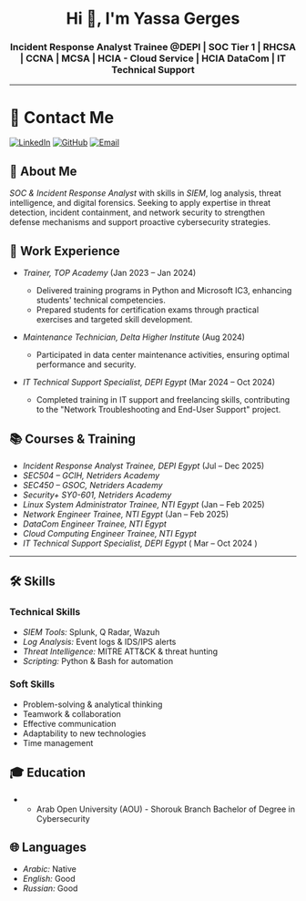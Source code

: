 

<h1 align="center">Hi 👋, I'm Yassa Gerges </h1>
<h3 align="center">Incident Response Analyst Trainee @DEPI | SOC Tier 1 | RHCSA | CCNA | MCSA | HCIA - Cloud Service | HCIA DataCom | IT Technical Support</h3>



---
# 📧 Contact Me
[![LinkedIn](https://img.shields.io/badge/LinkedIn-Profile-blue)](https://www.linkedin.com/in/yassa-gerges/)
[![GitHub](https://img.shields.io/badge/GitHub-Profile-black)](https://github.com/yassagerges)
[![Email](https://img.shields.io/badge/EmailProfile-blue)](mailto:yassagerges2030@gmail.com)

## 👤 About Me
*SOC & Incident Response Analyst* with skills in *SIEM*, log analysis, threat intelligence, and digital forensics. Seeking to apply 
expertise in threat detection, incident containment, and network security to strengthen defense mechanisms and support 
proactive cybersecurity strategies. 
## 💼 Work Experience
- *Trainer, TOP Academy* (Jan 2023 – Jan 2024)
  - Delivered training programs in Python and Microsoft IC3, enhancing students' technical competencies.
  - Prepared students for certification exams through practical exercises and targeted skill development.

- *Maintenance Technician, Delta Higher Institute* (Aug 2024)
  - Participated in data center maintenance activities, ensuring optimal performance and security.

- *IT Technical Support Specialist, DEPI Egypt* (Mar 2024 – Oct 2024)
  - Completed training in IT support and freelancing skills, contributing to the "Network Troubleshooting and End-User  Support" project.

## 📚 Courses & Training
- *Incident Response Analyst Trainee, DEPI Egypt* (Jul – Dec 2025)
- *SEC504 – GCIH, Netriders Academy*
- *SEC450 – GSOC, Netriders Academy*
- *Security+ SY0-601, Netriders Academy*
- *Linux System Administrator Trainee, NTI Egypt* (Jan – Feb 2025)
- *Network Engineer Trainee, NTI Egypt* (Jan – Feb 2025)
- *DataCom Engineer Trainee, NTI Egypt*
- *Cloud Computing Engineer Trainee, NTI Egypt*
- *IT Technical Support Specialist, DEPI Egypt* ( Mar – Oct 2024 ) 
---
## 🛠 Skills
### Technical Skills
- *SIEM Tools:* Splunk, Q Radar, Wazuh
- *Log Analysis:* Event logs & IDS/IPS alerts
- *Threat Intelligence:* MITRE ATT&CK & threat hunting
- *Scripting:* Python & Bash for automation

### Soft Skills
- Problem-solving & analytical thinking
- Teamwork & collaboration
- Effective communication
- Adaptability to new technologies
- Time management

## 🎓 Education
- * Arab Open University (AOU) - Shorouk Branch
    Bachelor of Degree in Cybersecurity


## 🌐 Languages
- *Arabic:* Native
- *English:* Good
- *Russian:* Good

